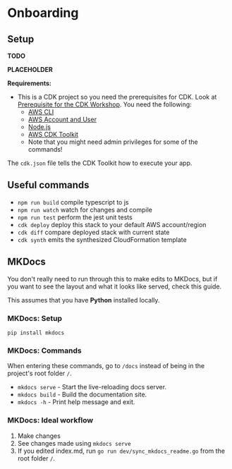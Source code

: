 # Onboarding

## Setup

**TODO**

**PLACEHOLDER**

**Requirements:**

- This is a CDK project so you need the prerequisites for CDK. Look
  at [Prerequisite for the CDK Workshop](https://cdkworkshop.com/15-prerequisites.html). You need the following:
  - [AWS CLI](https://cdkworkshop.com/15-prerequisites/100-awscli.html)
  - [AWS Account and User](https://cdkworkshop.com/15-prerequisites/200-account.html)
  - [Node.js](https://cdkworkshop.com/15-prerequisites/300-nodejs.html)
  - [AWS CDK Toolkit](https://cdkworkshop.com/15-prerequisites/500-toolkit.html)
  - Note that you might need admin privileges for some of the commands!

The `cdk.json` file tells the CDK Toolkit how to execute your app.

## Useful commands

* `npm run build`   compile typescript to js
* `npm run watch`   watch for changes and compile
* `npm run test`    perform the jest unit tests
* `cdk deploy`      deploy this stack to your default AWS account/region
* `cdk diff`        compare deployed stack with current state
* `cdk synth`       emits the synthesized CloudFormation template

## MKDocs

You don't really need to run through this to make edits to MKDocs, but if you want to see the layout and what it looks
like served, check this guide.

This assumes that you have **Python** installed locally.

### MKDocs: Setup

```shell
pip install mkdocs
```

### MKDocs: Commands

When entering these commands, go to `/docs` instead of being in the project's root folder `/`.

* `mkdocs serve` - Start the live-reloading docs server.
* `mkdocs build` - Build the documentation site.
* `mkdocs -h` - Print help message and exit.

### MKDocs: Ideal workflow

1. Make changes
2. See changes made using `mkdocs serve`
3. If you edited index.md, run `go run dev/sync_mkdocs_readme.go` from the root folder `/`.
